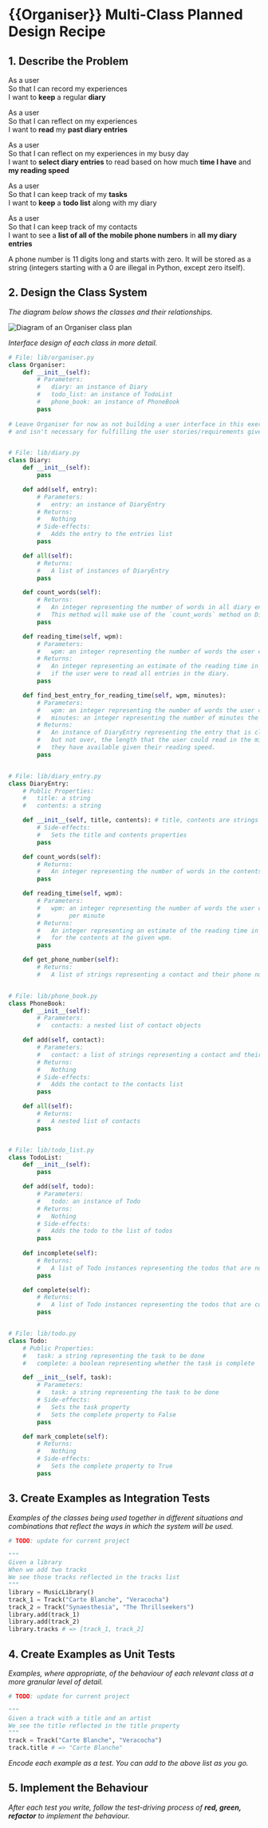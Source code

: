 # {{Organiser}} Multi-Class Planned Design Recipe

## 1. Describe the Problem

As a user  
So that I can record my experiences  
I want to **keep** a regular **diary**  

As a user  
So that I can reflect on my experiences  
I want to **read** my **past diary entries**  

As a user  
So that I can reflect on my experiences in my busy day  
I want to **select diary entries** to read based on how much **time I have** and **my reading speed**

As a user  
So that I can keep track of my **tasks**  
I want to **keep** a **todo list** along with my diary  

As a user  
So that I can keep track of my contacts  
I want to see a **list of all of the mobile phone numbers** in **all my diary entries**  

A phone number is 11 digits long and starts with zero. It will be stored as a string (integers starting with a 0 are illegal in Python, except zero itself).  

## 2. Design the Class System

_The diagram below shows the classes and their relationships._

![Diagram of an Organiser class plan](images/organiser_multiclass_design_diagram.png)

_Interface design of each class in more detail._

```python
# File: lib/organiser.py
class Organiser:
    def __init__(self): 
        # Parameters:
        #   diary: an instance of Diary
        #   todo_list: an instance of TodoList
        #   phone_book: an instance of PhoneBook
        pass
    
# Leave Organiser for now as not building a user interface in this exercise
# and isn't necessary for fulfilling the user stories/requirements given.


# File: lib/diary.py
class Diary:
    def __init__(self):
        pass

    def add(self, entry):
        # Parameters:
        #   entry: an instance of DiaryEntry
        # Returns:
        #   Nothing
        # Side-effects:
        #   Adds the entry to the entries list
        pass

    def all(self):
        # Returns:
        #   A list of instances of DiaryEntry
        pass

    def count_words(self):
        # Returns:
        #   An integer representing the number of words in all diary entries
        #   This method will make use of the `count_words` method on DiaryEntry.
        pass

    def reading_time(self, wpm):
        # Parameters:
        #   wpm: an integer representing the number of words the user can read per minute
        # Returns:
        #   An integer representing an estimate of the reading time in minutes
        #   if the user were to read all entries in the diary.
        pass

    def find_best_entry_for_reading_time(self, wpm, minutes):
        # Parameters:
        #   wpm: an integer representing the number of words the user can read per minute
        #   minutes: an integer representing the number of minutes the user has to read
        # Returns:
        #   An instance of DiaryEntry representing the entry that is closest to,
        #   but not over, the length that the user could read in the minutes
        #   they have available given their reading speed.
        pass


# File: lib/diary_entry.py
class DiaryEntry:
    # Public Properties:
    #   title: a string
    #   contents: a string

    def __init__(self, title, contents): # title, contents are strings
        # Side-effects:
        #   Sets the title and contents properties
        pass

    def count_words(self):
        # Returns:
        #   An integer representing the number of words in the contents
        pass

    def reading_time(self, wpm):
        # Parameters:
        #   wpm: an integer representing the number of words the user can read
        #        per minute
        # Returns:
        #   An integer representing an estimate of the reading time in minutes
        #   for the contents at the given wpm.
        pass

    def get_phone_number(self):
        # Returns:
        #   A list of strings representing a contact and their phone number


# File: lib/phone_book.py
class PhoneBook:
    def __init__(self):
        # Parameters:
        #   contacts: a nested list of contact objects

    def add(self, contact):
        # Parameters:
        #   contact: a list of strings representing a contact and their phone number
        # Returns:
        #   Nothing
        # Side-effects:
        #   Adds the contact to the contacts list
        pass

    def all(self):
        # Returns:
        #   A nested list of contacts
        pass


# File: lib/todo_list.py
class TodoList:
    def __init__(self):
        pass

    def add(self, todo):
        # Parameters:
        #   todo: an instance of Todo
        # Returns:
        #   Nothing
        # Side-effects:
        #   Adds the todo to the list of todos
        pass
      
    def incomplete(self):
        # Returns:
        #   A list of Todo instances representing the todos that are not complete
        pass

    def complete(self):
        # Returns:
        #   A list of Todo instances representing the todos that are complete
        pass


# File: lib/todo.py
class Todo:
    # Public Properties:
    #   task: a string representing the task to be done
    #   complete: a boolean representing whether the task is complete

    def __init__(self, task):
        # Parameters:
        #   task: a string representing the task to be done
        # Side-effects:
        #   Sets the task property
        #   Sets the complete property to False
        pass

    def mark_complete(self):
        # Returns:
        #   Nothing
        # Side-effects:
        #   Sets the complete property to True
        pass

```

## 3. Create Examples as Integration Tests

_Examples of the classes being used together in different situations and
combinations that reflect the ways in which the system will be used._

```python
# TODO: update for current project

"""
Given a library
When we add two tracks
We see those tracks reflected in the tracks list
"""
library = MusicLibrary()
track_1 = Track("Carte Blanche", "Veracocha")
track_2 = Track("Synaesthesia", "The Thrillseekers")
library.add(track_1)
library.add(track_2)
library.tracks # => [track_1, track_2]
```

## 4. Create Examples as Unit Tests

_Examples, where appropriate, of the behaviour of each relevant class at
a more granular level of detail._

```python
# TODO: update for current project

"""
Given a track with a title and an artist
We see the title reflected in the title property
"""
track = Track("Carte Blanche", "Veracocha")
track.title # => "Carte Blanche"
```

_Encode each example as a test. You can add to the above list as you go._

## 5. Implement the Behaviour

_After each test you write, follow the test-driving process of **red, green,
refactor** to implement the behaviour._